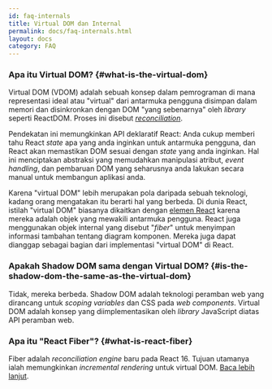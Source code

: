 ```yaml
---
id: faq-internals
title: Virtual DOM dan Internal
permalink: docs/faq-internals.html
layout: docs
category: FAQ
---
```


### Apa itu Virtual DOM? {#what-is-the-virtual-dom}

Virtual DOM (VDOM) adalah sebuah konsep dalam pemrograman di mana representasi ideal atau "virtual" dari antarmuka pengguna disimpan dalam memori dan disinkronkan dengan DOM "yang sebenarnya" oleh *library* seperti ReactDOM. Proses ini disebut [*reconciliation*](/docs/reconciliation.html).

Pendekatan ini memungkinkan API deklaratif React: Anda cukup memberi tahu React *state* apa yang anda inginkan untuk antarmuka pengguna, dan React akan memastikan DOM sesuai dengan *state* yang anda inginkan. Hal ini menciptakan abstraksi yang memudahkan manipulasi atribut, *event handling*, dan pembaruan DOM yang seharusnya anda lakukan secara manual untuk membangun aplikasi anda.

Karena "virtual DOM" lebih merupakan pola daripada sebuah teknologi, kadang orang mengatakan itu berarti hal yang berbeda. Di dunia React, istilah "virtual DOM" biasanya dikaitkan dengan [elemen React](/docs/rendering-elements.html) karena mereka adalah objek yang mewakili antarmuka pengguna. React juga menggunakan objek internal yang disebut "*fiber*" untuk menyimpan informasi tambahan tentang diagram komponen. Mereka juga dapat dianggap sebagai bagian dari implementasi "virtual DOM" di React.

### Apakah Shadow DOM sama dengan Virtual DOM? {#is-the-shadow-dom-the-same-as-the-virtual-dom}

Tidak, mereka berbeda. Shadow DOM adalah teknologi peramban web yang dirancang untuk *scoping variables* dan CSS pada *web components*. Virtual DOM adalah konsep yang diimplementasikan oleh *library* JavaScript diatas API peramban web.

### Apa itu "React Fiber"? {#what-is-react-fiber}

Fiber adalah *reconciliation engine* baru pada React 16. Tujuan utamanya ialah memungkinkan *incremental rendering* untuk virtual DOM. [Baca lebih lanjut](https://github.com/acdlite/react-fiber-architecture).
